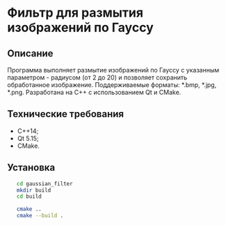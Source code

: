 # Фильтр для размытия изображений по Гауссу

## Описание

Программа выполняет размытие изображений по Гауссу с указанным параметром - радиусом (от 2 до 20) и позволяет сохранить обработанное изображение. Поддерживаемые форматы: *.bmp, *.jpg, *.png. Разработана на С++ с использованием Qt и CMake.

## Технические требования

- С++14;
- Qt 5.15;
- CMake.

## Установка

```bash
   cd gaussian_filter
   mkdir build
   cd build
```  

```bash
   cmake ..
   cmake --build .
```  
